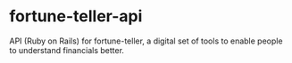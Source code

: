 # fortune-teller-api
API (Ruby on Rails) for fortune-teller, a digital set of tools to enable people to understand financials better.
